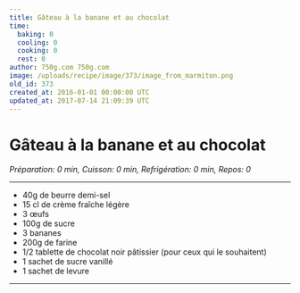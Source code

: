 ```yaml
---
title: Gâteau à la banane et au chocolat
time:
  baking: 0
  cooling: 0
  cooking: 0
  rest: 0
author: 750g.com 750g.com
image: /uploads/recipe/image/373/image_from_marmiton.png
old_id: 373
created_at: 2016-01-01 00:00:00 UTC
updated_at: 2017-07-14 21:09:39 UTC
---
```


# Gâteau à la banane et au chocolat

_Préparation: 0 min, Cuisson: 0 min, Refrigération: 0 min, Repos: 0_

---

- 40g de beurre demi-sel
- 15 cl de crème fraîche légère
- 3 œufs
- 100g de sucre
- 3 bananes
- 200g de farine
- 1/2 tablette de chocolat noir pâtissier (pour ceux qui le souhaitent)
- 1 sachet de sucre vanillé
- 1 sachet de levure

---
